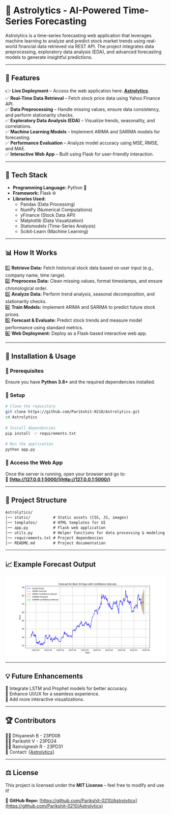 # 🚀 Astrolytics - AI-Powered Time-Series Forecasting

Astrolytics is a time-series forecasting web application that leverages machine learning to analyze and predict stock market trends using real-world financial data retrieved via REST API. The project integrates data preprocessing, exploratory data analysis (EDA), and advanced forecasting models to generate insightful predictions.

---

## 🌟 Features
👉 **Live Deployment** – Access the web application here: **[Astrolytics](https://astrolytics.onrender.com)**.\
✅ **Real-Time Data Retrieval** – Fetch stock price data using Yahoo Finance API.\
✅ **Data Preprocessing** – Handle missing values, ensure data consistency, and perform stationarity checks.\
✅ **Exploratory Data Analysis (EDA)** – Visualize trends, seasonality, and correlations.\
✅ **Machine Learning Models** – Implement ARIMA and SARIMA models for forecasting.\
✅ **Performance Evaluation** – Analyze model accuracy using MSE, RMSE, and MAE.\
✅ **Interactive Web App** – Built using Flask for user-friendly interaction.

---

## 🔧 Tech Stack

- **Programming Language:** Python 🐍
- **Framework:** Flask 🌐
- **Libraries Used:**
  - Pandas (Data Processing)
  - NumPy (Numerical Computations)
  - yFinance (Stock Data API)
  - Matplotlib (Data Visualization)
  - Statsmodels (Time-Series Analysis)
  - Scikit-Learn (Machine Learning)

---

## 📊 How It Works

1️⃣ **Retrieve Data:** Fetch historical stock data based on user input (e.g., company name, time range).\
2️⃣ **Preprocess Data:** Clean missing values, format timestamps, and ensure chronological order.\
3️⃣ **Analyze Data:** Perform trend analysis, seasonal decomposition, and stationarity checks.\
4️⃣ **Train Models:** Implement ARIMA and SARIMA to predict future stock prices.\
5️⃣ **Forecast & Evaluate:** Predict stock trends and measure model performance using standard metrics.\
6️⃣ **Web Deployment:** Deploy as a Flask-based interactive web app.

---

## 🚀 Installation & Usage

### 🔹 Prerequisites

Ensure you have **Python 3.8+** and the required dependencies installed.

### 🔹 Setup

```bash
# Clone the repository
git clone https://github.com/Parikshit-0210/Astrolytics.git
cd Astrolytics

# Install dependencies
pip install -r requirements.txt

# Run the application
python app.py
```

### 🔹 Access the Web App

Once the server is running, open your browser and go to:\
🔗 **[http://127.0.0.1:5000/](http://127.0.0.1:5000/)**

---

## 📌 Project Structure

```
Astrolytics/
│── static/          # Static assets (CSS, JS, images)
│── templates/       # HTML templates for UI
│── app.py           # Flask web application
│── utils.py         # Helper functions for data processing & modeling
│── requirements.txt # Project dependencies
│── README.md        # Project documentation
```

---

## 📈 Example Forecast Output

<img src="time-series-forecast/static/plot_forecast.png" alt="Forecast Plot" width="600">

---

## 💡 Future Enhancements

🔹 Integrate LSTM and Prophet models for better accuracy.\
🔹 Enhance UI/UX for a seamless experience.\
🔹 Add more interactive visualizations.

---

## 🏆 Contributors

👨‍💻 Dhiyanesh B - 23PD08\
👨‍💻 Parikshit V - 23PD24\
👨‍💻 Ramvignesh R - 23PD31\
📧 Contact: [[Astrolytics](mailto\:23pd24@psgtech.ac.in)]

---

## ⚖️ License

This project is licensed under the **MIT License** – feel free to modify and use it!

🔗 **GitHub Repo:** [https://github.com/Parikshit-0210/Astrolytics](https://github.com/Parikshit-0210/Astrolytics)

